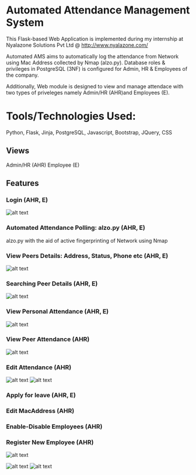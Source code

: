 # Automated Attendance Management System
This Flask-based Web Application is implemented during my internship at Nyalazone Solutions Pvt Ltd @ http://www.nyalazone.com/

Automated AMS aims to automatically log the attendance from Network using Mac Address collected by Nmap (alzo.py). Database roles & privileges in PostgreSQL (3NF) is configured for Admin, HR & Employees of the company.

Additionally, Web module is designed to view and manage attendace with two types of priveleges namely Admin/HR (AHR)and Employees (E).

# Tools/Technologies Used:
Python, Flask, Jinja, PostgreSQL, Javascript, Bootstrap, JQuery, CSS

## Views
Admin/HR (AHR)
Employee (E)

## Features
### Login (AHR, E)
![alt text](https://raw.githubusercontent.com/newtein/ams/master/UI_Images/FireShot%20Capture%201%20-%20%20-%20http___localhost_5000_.png)
### Automated Attendance Polling: alzo.py (AHR, E)
alzo.py with the aid of active fingerprinting of Network using Nmap
### View Peers Details: Address, Status, Phone etc (AHR, E)
![alt text](https://raw.githubusercontent.com/newtein/ams/master/UI_Images/FireShot%20Capture%20009%20-%20AlZo%20-%20http___localhost_5000_.png)
### Searching Peer Details (AHR, E)
![alt text](https://raw.githubusercontent.com/newtein/ams/master/UI_Images/FireShot%20Capture%20010%20-%20AlZo%20-%20http___localhost_5000_.png)

### View Personal Attendance (AHR, E)
![alt text](https://raw.githubusercontent.com/newtein/ams/master/UI_Images/FireShot%20Capture%20004%20-%20AlZo%20-%20http___localhost_5000_view.png)
### View Peer Attendance (AHR)
![alt text](https://raw.githubusercontent.com/newtein/ams/master/UI_Images/FireShot%20Capture%20002%20-%20AlZo%20-%20http___localhost_5000_admin_att.png)
### Edit Attendance (AHR)
![alt text](https://raw.githubusercontent.com/newtein/ams/master/UI_Images/FireShot%20Capture%20005%20-%20AlZo%20-%20http___localhost_5000_view.png)
![alt text](https://raw.githubusercontent.com/newtein/ams/master/UI_Images/FireShot%20Capture%20006%20-%20AlZo%20-%20http___localhost_5000_.png)
### Apply for leave (AHR, E)
### Edit MacAddress (AHR)
### Enable-Disable Employees (AHR)
### Register New Employee (AHR)

![alt text](https://raw.githubusercontent.com/newtein/ams/master/UI_Images/FireShot%20Capture%20008%20-%20AlZo%20-%20http___localhost_5000_newemployee.png)








![alt text](https://raw.githubusercontent.com/newtein/ams/master/UI_Images/FireShot%20Capture%20007%20-%20AlZo%20-%20http___localhost_5000_.png)
![alt text](https://raw.githubusercontent.com/newtein/ams/master/UI_Images/FireShot%20Capture%20003%20-%20AlZo%20-%20http___localhost_5000_view.png)


 
